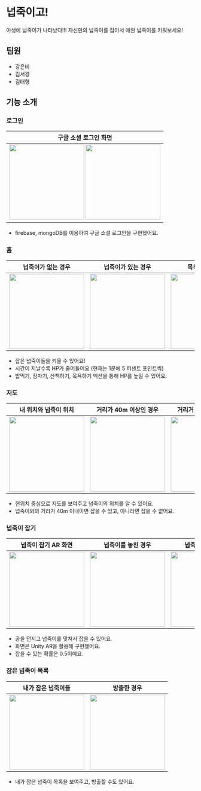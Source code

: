 # 넙죽이고!

야생에 넙죽이가 나타났다!!! 자신만의 넙죽이를 잡아서 애완 넙죽이를 키워보세요!

## 팀원
- 강은비
- 김서경
- 김태형

## 기능 소개

### 로그인

| 구글 소셜 로그인 화면 |
|--|
|<img src="https://github.com/tylerkim1/NubjukiGO/assets/89760088/87f73a09-344c-476f-b1e8-95daf6765707" width="200" /> <img src="https://github.com/tylerkim1/NubjukiGO/assets/89760088/d73b5eea-b41e-4ab8-abbc-605c77547733" width="200" />|


- firebase, mongoDB를 이용하여 구글 소셜 로그인을 구현했어요.

### 홈

|넙죽이가 없는 경우| 넙죽이가 있는 경우 | 목욕 중인 넙죽이 | 목욕 후 넙죽이 | 4분 경과 후 |
|--|--|--|--|--|
|<img src="https://github.com/tylerkim1/NubjukiGO/assets/89760088/266880db-cc77-4001-bb93-fb4851d0b281" width="200" />| <img src="https://github.com/tylerkim1/NubjukiGO/assets/89760088/a9fe9b78-15a0-41b5-9713-ae681b9dc08f" width="200" />| <img src="https://github.com/tylerkim1/NubjukiGO/assets/89760088/080b3b90-8b4b-4145-8a20-f0c222303db7" width="200" /> | <img src="https://github.com/tylerkim1/NubjukiGO/assets/89760088/6fd6ea4e-a3a6-4b19-8388-1a4febab6184" width="200" /> | <img src="https://github.com/tylerkim1/NubjukiGO/assets/89760088/c202876f-3f1c-4629-8b38-ca519aac5a8b" width="200" /> |

- 잡은 넙죽이들을 키울 수 있어요!
- 시간이 지날수록 HP가 줄어들어요 (현재는 1분에 5 퍼센트 포인트씩)
- 밥먹기, 잠자기, 산책하기, 목욕하기 액션을 통해 HP를 높일 수 있어요.

### 지도

|내 위치와 넙죽이 위치| 거리가 40m 이상인 경우 | 거리거 40m 이내인 경우|
|--|--|--|
|<img src="https://github.com/tylerkim1/NubjukiGO/assets/89760088/2c367bcc-09bb-4a53-84fa-12f5aae9c458" width="200" />|<img src="https://github.com/tylerkim1/NubjukiGO/assets/89760088/937a5558-f8ba-4587-9d55-951920efe106" width="200" />| <img src="https://github.com/tylerkim1/NubjukiGO/assets/89760088/70544868-e0c7-4f88-ac15-57941547dbd7" width="200" />|

- 현위치 중심으로 지도를 보여주고 넙죽이의 위치를 알 수 있어요.
- 넙죽이와의 거리가 40m 이내이면 잡을 수 있고, 아니라면 잡을 수 없어요.

### 넙죽이 잡기

| 넙죽이 잡기 AR 화면 |넙죽이를 놓친 경우|넙죽이를 잡은 경우| 잡은 넙죽이 정보 |
|--|--|--|--|
| <img src="https://github.com/tylerkim1/NubjukiGO/assets/89760088/6f4d9361-4b42-4d34-97ea-37822af3459c" width="200" />| <img src="https://github.com/tylerkim1/NubjukiGO/assets/89760088/cdd594e2-f728-46a5-9606-d9ba4d8fa8f6" width="200" /> | <img src="https://github.com/tylerkim1/NubjukiGO/assets/89760088/3765cc83-ab0d-46ee-a58d-b22d5bff5af8" width="200" /> | <img src="https://github.com/tylerkim1/NubjukiGO/assets/89760088/3f1d8ca0-8604-46aa-8a68-121c20fa3f14" width="200" /> |

- 공을 던지고 넙죽이를 맞쳐서 잡을 수 있어요.
- 화면은 Unity AR을 활용해 구현했어요.
- 잡을 수 있는 확률은 0.5이예요.

### 잡은 넙죽이 목록

| 내가 잡은 넙죽이들 | 방출한 경우 |
|--|--|
|<img src="https://github.com/tylerkim1/NubjukiGO/assets/89760088/53391cc3-4652-446c-badf-4d61ad1ce165" width="200" />|<img src="https://github.com/tylerkim1/NubjukiGO/assets/89760088/4973c69b-418e-466e-8b65-afec8e855156" width="200" />|



- 내가 잡은 넙죽이 목록을 보여주고, 방출할 수도 있어요.
